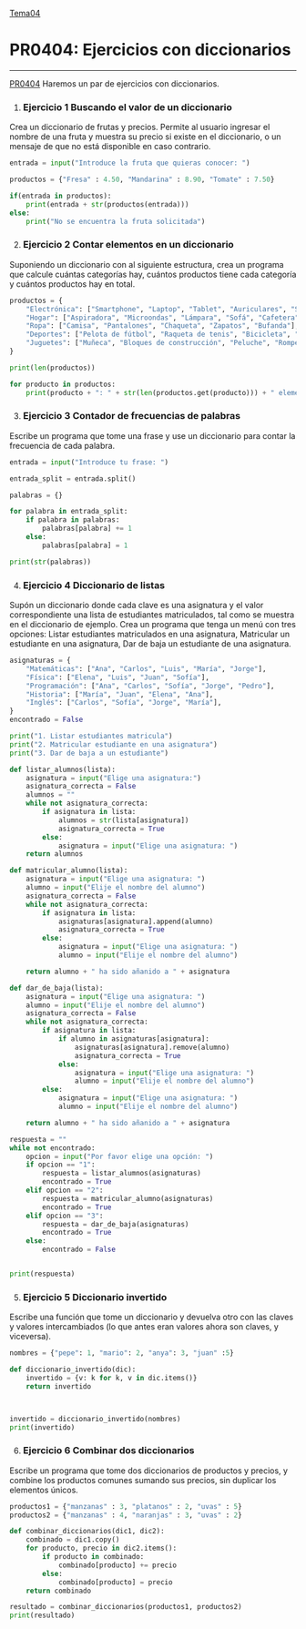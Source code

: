 [Tema04](../index.md)

# PR0404: Ejercicios con diccionarios

--- 
[PR0404](https://vgonzalez165.github.io/apuntes_sge/ut04_python/pr0404_diccionarios.html)
Haremos un par de ejercicios con diccionarios.

1. ### Ejercicio 1 Buscando el valor de un diccionario
Crea un diccionario de frutas y precios. Permite al usuario ingresar el nombre de una fruta y muestra su precio si existe en el diccionario, o un mensaje de que no está disponible en caso contrario.

```python
entrada = input("Introduce la fruta que quieras conocer: ")

productos = {"Fresa" : 4.50, "Mandarina" : 8.90, "Tomate" : 7.50}

if(entrada in productos):
    print(entrada + str(productos(entrada)))
else:
    print("No se encuentra la fruta solicitada")
```

2. ### Ejercicio 2 Contar elementos en un diccionario
Suponiendo un diccionario con al siguiente estructura, crea un programa que calcule cuántas categorías hay, cuántos productos tiene cada categoría y cuántos productos hay en total.

```python
productos = {
    "Electrónica": ["Smartphone", "Laptop", "Tablet", "Auriculares", "Smartwatch"],
    "Hogar": ["Aspiradora", "Microondas", "Lámpara", "Sofá", "Cafetera"],
    "Ropa": ["Camisa", "Pantalones", "Chaqueta", "Zapatos", "Bufanda"],
    "Deportes": ["Pelota de fútbol", "Raqueta de tenis", "Bicicleta", "Pesas", "Cuerda de saltar"],
    "Juguetes": ["Muñeca", "Bloques de construcción", "Peluche", "Rompecabezas", "Coche de juguete"],
}

print(len(productos))

for producto in productos:
    print(producto + ": " + str(len(productos.get(producto))) + " elementos")
```

3. ### Ejercicio 3 Contador de frecuencias de palabras
Escribe un programa que tome una frase y use un diccionario para contar la frecuencia de cada palabra.

```python
entrada = input("Introduce tu frase: ")

entrada_split = entrada.split()

palabras = {}

for palabra in entrada_split:
    if palabra in palabras:
        palabras[palabra] += 1
    else:
        palabras[palabra] = 1

print(str(palabras))
```

4. ### Ejercicio 4 Diccionario de listas
Supón un diccionario donde cada clave es una asignatura y el valor correspondiente una lista de estudiantes matriculados, tal como se muestra en el diccionario de ejemplo. Crea un programa que tenga un menú con tres opciones:
     Listar estudiantes matriculados en una asignatura, Matricular un estudiante en una asignatura, Dar de baja un estudiante de una asignatura.

```python
asignaturas = {
    "Matemáticas": ["Ana", "Carlos", "Luis", "María", "Jorge"],
    "Física": ["Elena", "Luis", "Juan", "Sofía"],
    "Programación": ["Ana", "Carlos", "Sofía", "Jorge", "Pedro"],
    "Historia": ["María", "Juan", "Elena", "Ana"],
    "Inglés": ["Carlos", "Sofía", "Jorge", "María"],
}
encontrado = False

print("1. Listar estudiantes matricula")
print("2. Matricular estudiante en una asignatura")
print("3. Dar de baja a un estudiante")

def listar_alumnos(lista):
    asignatura = input("Elige una asignatura:")
    asignatura_correcta = False
    alumnos = ""
    while not asignatura_correcta:
        if asignatura in lista:
            alumnos = str(lista[asignatura])
            asignatura_correcta = True
        else:
            asignatura = input("Elige una asignatura: ")
    return alumnos

def matricular_alumno(lista):
    asignatura = input("Elige una asignatura: ")
    alumno = input("Elije el nombre del alumno")
    asignatura_correcta = False
    while not asignatura_correcta:
        if asignatura in lista:
            asignaturas[asignatura].append(alumno)
            asignatura_correcta = True
        else:
            asignatura = input("Elige una asignatura: ")
            alumno = input("Elije el nombre del alumno")

    return alumno + " ha sido añanido a " + asignatura

def dar_de_baja(lista):
    asignatura = input("Elige una asignatura: ")
    alumno = input("Elije el nombre del alumno")
    asignatura_correcta = False
    while not asignatura_correcta:
        if asignatura in lista:
            if alumno in asignaturas[asignatura]:
                asignaturas[asignatura].remove(alumno)
                asignatura_correcta = True
            else:
                asignatura = input("Elige una asignatura: ")
                alumno = input("Elije el nombre del alumno")
        else:
            asignatura = input("Elige una asignatura: ")
            alumno = input("Elije el nombre del alumno")

    return alumno + " ha sido añanido a " + asignatura

respuesta = ""
while not encontrado:
    opcion = input("Por favor elige una opción: ")
    if opcion == "1":
        respuesta = listar_alumnos(asignaturas)
        encontrado = True
    elif opcion == "2":
        respuesta = matricular_alumno(asignaturas)
        encontrado = True
    elif opcion == "3":
        respuesta = dar_de_baja(asignaturas)
        encontrado = True
    else:
        encontrado = False


print(respuesta)
```

5. ### Ejercicio 5 Diccionario invertido
Escribe una función que tome un diccionario y devuelva otro con las claves y valores intercambiados (lo que antes eran valores ahora son claves, y viceversa).

```python
nombres = {"pepe": 1, "mario": 2, "anya": 3, "juan" :5}

def diccionario_invertido(dic):
    invertido = {v: k for k, v in dic.items()}
    return invertido



invertido = diccionario_invertido(nombres)
print(invertido)
```

6. ### Ejercicio 6 Combinar dos diccionarios
Escribe un programa que tome dos diccionarios de productos y precios, y combine los productos comunes sumando sus precios, sin duplicar los elementos únicos.

```python
productos1 = {"manzanas" : 3, "platanos" : 2, "uvas" : 5}
productos2 = {"manzanas" : 4, "naranjas" : 3, "uvas" : 2}

def combinar_diccionarios(dic1, dic2):
    combinado = dic1.copy()  
    for producto, precio in dic2.items():
        if producto in combinado:
            combinado[producto] += precio 
        else:
            combinado[producto] = precio
    return combinado

resultado = combinar_diccionarios(productos1, productos2)
print(resultado)  
```